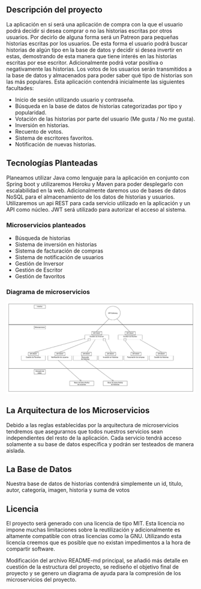 ## Descripción del proyecto

La aplicación en si será una aplicación de compra con la que el usuario podrá decidir si desea comprar o no las historias escritas por otros usuarios. Por decirlo de alguna forma será un Patreon para pequeñas historias escritas por los usuarios. De esta forma el usuario podrá buscar historias de algún tipo en la base de datos y decidir si desea invertir en estas, demostrando de esta manera que tiene interés en las historias escritas por ese escritor. Adicionalmente podrá votar positiva o negativamente las historias. Los votos de los usuarios serán transmitidos a la base de datos y almacenados para poder saber qué tipo de historias son las más populares.
Esta aplicación contendrá inicialmente las siguientes facultades:
 * Inicio de sesión utilizando usuario y contraseña.
 * Búsqueda en la base de datos de historias categorizadas por tipo y popularidad.
 * Votación de las historias por parte del usuario (Me gusta / No me gusta).
 * Inversión en historias.
 * Recuento de votos.
 * Sistema de escritores favoritos.
 * Notificación de nuevas historias.
 
## Tecnologías Planteadas

Planeamos utilizar Java como lenguaje para la aplicación en conjunto con Spring boot y utilizaremos Heroku y Maven para poder desplegarlo con escalabilidad en la web. Adicionalmente daremos uso de bases de datos NoSQL para el almacenamiento de los datos de historias y usuarios. Utilizaremos un api REST para cada servicio utilizado en la aplicación y un API como núcleo. JWT será utilizado para autorizar el acceso al sistema.

### Microservicios planteados

 * Búsqueda de historias
 * Sistema de inversión en historias
 * Sistema de facturación de compras
 * Sistema de notificación de usuarios
 * Gestión de Inversor
 * Gestión de Escritor
 * Gestión de favoritos

### Diagrama de microservicios 

![Microservicios]( https://raw.githubusercontent.com/OscarRubioGarcia/CCProyecto/master/docs/Representacion-microservicios.jpg )

## La Arquitectura de los Microservicios

Debido a las reglas establecidas por la arquitectura de microservicios tendremos que asegurarnos que todos nuestros servicios sean independientes del resto de la aplicación. Cada servicio tendrá acceso solamente a su base de datos específica y podrán ser testeados de manera aislada. 

## La Base de Datos

Nuestra base de datos de historias contendrá simplemente un id, titulo, autor, categoría, imagen, historia y suma de votos

## Licencia

El proyecto será generado con una licencia de tipo MIT. Esta licencia no impone muchas limitaciones sobre la reutilización y adicionalmente es altamente compatible con otras licencias como la GNU. Utilizando esta licencia creemos que es posible que no existan impedimentos a la hora de compartir software.

Modificación del archivo README-md principal, se añadió más detalle en cuestión de la estructura del proyecto, se rediseño el objetivo final de proyecto y se genero un diagrama de ayuda para la compresión de los microservicios del proyecto.

